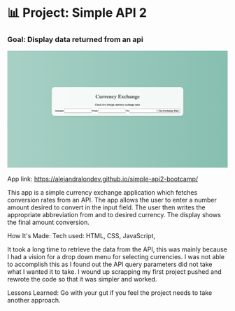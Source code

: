 # 📊 Project: Simple API 2

### Goal: Display data returned from an api

<img src='img/currency-exchange-sc.png'>

App link: https://alejandralondev.github.io/simple-api2-bootcamp/

This app is a simple currency exchange application which fetches conversion rates from an API. The app allows the user to enter a number amount desired to convert in the input field. The user then writes the appropriate abbreviation from and to desired currency. The display shows the final amount conversion.

How It's Made:
Tech used: HTML, CSS, JavaScript,

It took a long time to retrieve the data from the API, this was mainly because I had a vision for a drop down menu for selecting currencies. I was not able to accomplish this as I found out the API query parameters did not take what I wanted it to take. I wound up scrapping my first project pushed and rewrote the code so that it was simpler and worked.

Lessons Learned:
Go with your gut if you feel the project needs to take another approach.